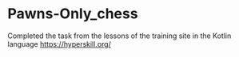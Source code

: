 # Pawns-Only_chess
Completed the task from the lessons of the training site in the Kotlin language https://hyperskill.org/

